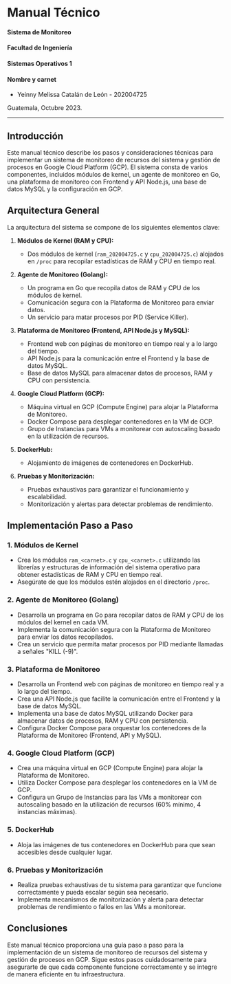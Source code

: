 # Manual Técnico  
#### Sistema de Monitoreo 
#### Facultad de Ingeniería  
#### Sistemas Operativos 1

#### Nombre y carnet 
- Yeinny Melissa Catalán de León    - 202004725  

Guatemala, Octubre 2023.  
___  

## Introducción
Este manual técnico describe los pasos y consideraciones técnicas para implementar un sistema de monitoreo de recursos del sistema y gestión de procesos en Google Cloud Platform (GCP). El sistema consta de varios componentes, incluidos módulos de kernel, un agente de monitoreo en Go, una plataforma de monitoreo con Frontend y API Node.js, una base de datos MySQL y la configuración en GCP.

## Arquitectura General
La arquitectura del sistema se compone de los siguientes elementos clave:

1. **Módulos de Kernel (RAM y CPU):**
   - Dos módulos de kernel (`ram_202004725.c` y `cpu_202004725.c`) alojados en `/proc` para recopilar estadísticas de RAM y CPU en tiempo real.

2. **Agente de Monitoreo (Golang):**
   - Un programa en Go que recopila datos de RAM y CPU de los módulos de kernel.
   - Comunicación segura con la Plataforma de Monitoreo para enviar datos.
   - Un servicio para matar procesos por PID (Service Killer).

3. **Plataforma de Monitoreo (Frontend, API Node.js y MySQL):**
   - Frontend web con páginas de monitoreo en tiempo real y a lo largo del tiempo.
   - API Node.js para la comunicación entre el Frontend y la base de datos MySQL.
   - Base de datos MySQL para almacenar datos de procesos, RAM y CPU con persistencia.

4. **Google Cloud Platform (GCP):**
   - Máquina virtual en GCP (Compute Engine) para alojar la Plataforma de Monitoreo.
   - Docker Compose para desplegar contenedores en la VM de GCP.
   - Grupo de Instancias para VMs a monitorear con autoscaling basado en la utilización de recursos.

5. **DockerHub:**
   - Alojamiento de imágenes de contenedores en DockerHub.

6. **Pruebas y Monitorización:**
   - Pruebas exhaustivas para garantizar el funcionamiento y escalabilidad.
   - Monitorización y alertas para detectar problemas de rendimiento.

## Implementación Paso a Paso

### 1. Módulos de Kernel
   - Crea los módulos `ram_<carnet>.c` y `cpu_<carnet>.c` utilizando las librerías y estructuras de información del sistema operativo para obtener estadísticas de RAM y CPU en tiempo real.
   - Asegúrate de que los módulos estén alojados en el directorio `/proc`.

### 2. Agente de Monitoreo (Golang)
   - Desarrolla un programa en Go para recopilar datos de RAM y CPU de los módulos del kernel en cada VM.
   - Implementa la comunicación segura con la Plataforma de Monitoreo para enviar los datos recopilados.
   - Crea un servicio que permita matar procesos por PID mediante llamadas a señales "KILL (-9)".

### 3. Plataforma de Monitoreo
   - Desarrolla un Frontend web con páginas de monitoreo en tiempo real y a lo largo del tiempo.
   - Crea una API Node.js que facilite la comunicación entre el Frontend y la base de datos MySQL.
   - Implementa una base de datos MySQL utilizando Docker para almacenar datos de procesos, RAM y CPU con persistencia.
   - Configura Docker Compose para orquestar los contenedores de la Plataforma de Monitoreo (Frontend, API y MySQL).

### 4. Google Cloud Platform (GCP)
   - Crea una máquina virtual en GCP (Compute Engine) para alojar la Plataforma de Monitoreo.
   - Utiliza Docker Compose para desplegar los contenedores en la VM de GCP.
   - Configura un Grupo de Instancias para las VMs a monitorear con autoscaling basado en la utilización de recursos (60% mínimo, 4 instancias máximas).

### 5. DockerHub
   - Aloja las imágenes de tus contenedores en DockerHub para que sean accesibles desde cualquier lugar.

### 6. Pruebas y Monitorización
   - Realiza pruebas exhaustivas de tu sistema para garantizar que funcione correctamente y pueda escalar según sea necesario.
   - Implementa mecanismos de monitorización y alerta para detectar problemas de rendimiento o fallos en las VMs a monitorear.

## Conclusiones
Este manual técnico proporciona una guía paso a paso para la implementación de un sistema de monitoreo de recursos del sistema y gestión de procesos en GCP. Sigue estos pasos cuidadosamente para asegurarte de que cada componente funcione correctamente y se integre de manera eficiente en tu infraestructura.
